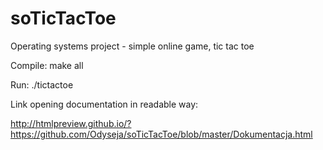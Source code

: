 # soTicTacToe
Operating systems project - simple online game, tic tac toe

Compile:
make all

Run:
./tictactoe

Link opening documentation in readable way:

http://htmlpreview.github.io/?https://github.com/Odyseja/soTicTacToe/blob/master/Dokumentacja.html

